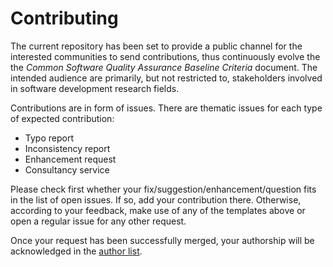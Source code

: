 # Contributing
The current repository has been set to provide a public channel for the
interested communities to send contributions, thus continuously evolve the
the _Common Software Quality Assurance Baseline Criteria_ document. The
intended audience are primarily, but not restricted to, stakeholders involved
in software development research fields.

Contributions are in form of issues. There are thematic issues for each type of
expected contribution:

* Typo report
* Inconsistency report
* Enhancement request
* Consultancy service

Please check first whether your fix/suggestion/enhancement/question fits in the
list of open issues. If so, add your contribution there. Otherwise, according
to your feedback, make use of any of the templates above or open a regular
issue for any other request.

Once your request has been successfully merged, your authorship will be
acknowledged in the [author list](content/metadata.yaml).
